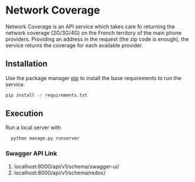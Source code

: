 # Network Coverage

Network Coverage is an API service which takes care fo returning the network coverage (2G/3G/4G) on the French territory 
of the main phone providers. Providing an address in the request (the zip code is enough), the service returns the
coverage for each available provider.

## Installation

Use the package manager [pip](https://pip.pypa.io/en/stable/) to install the base requirements
to run the service.
```bash
pip install -r requirements.txt
```

## Execution
Run a local server with
```bash
  python manage.py runserver
```

### Swagger API Link
1. localhost:8000/api/v1/schema/swagger-ui/
2. localhost:8000/api/v1/schema/redoc/